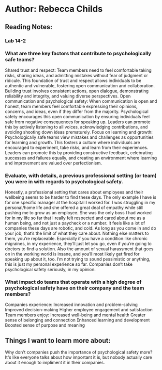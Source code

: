 # Author: Rebecca Childs
## Reading Notes:
### Lab 14-2

### What are three key factors that contribute to psychologically safe teams?
Shared trust and respect: Team members need to feel comfortable taking risks, sharing ideas, and admitting mistakes without fear of judgment or ridicule. This foundation of trust and respect allows individuals to be authentic and vulnerable, fostering open communication and collaboration. Building trust involves consistent actions, open dialogue, demonstrating reliability and integrity, and valuing diverse perspectives.
Open communication and psychological safety: When communication is open and honest, team members feel comfortable expressing their opinions, concerns, and ideas, even if they differ from the majority.  Psychological safety encourages this open communication by ensuring individuals feel safe from negative consequences for speaking up. Leaders can promote this by actively listening to all voices, acknowledging contributions, and avoiding shooting down ideas prematurely.
Focus on learning and growth: Psychologically safe teams view mistakes and challenges as opportunities for learning and growth. This fosters a culture where individuals are encouraged to experiment, take risks, and learn from their experiences. Leaders can promote this by providing constructive feedback, celebrating successes and failures equally, and creating an environment where learning and improvement are valued over perfectionism.
### Evaluate, with details, a previous professional setting (or team) you were in with regards to psychological safety.
Honestly, a professional setting that cares about employees and their wellbeing seems to be harder to find these days. The only example I have is for one specific manager at the hospital I worked for. I was struggling in my personal/home life and she offered a great deal of empathy while still pushing me to grow as an employee. She was the only boss I had worked for in my life so far that I really felt respected and cared about me as a human being, and not just a paycheck or a number. It feels like a lot of companies these days are robotic, and cold. As long as you come in and do your job, that’s the limit of what they care about. Nothing else matters to them, you’re replaceable. Especially if you have a condition like chronic migraines, in my experience, they’ll just let you go, even if you’re going to doctors to find a solution. Also the amount of sexual harassment that goes on in the working world is insane, and you’ll most likely get fired for speaking up about it, too. I’m not trying to sound pessimistic or anything, this is just my personal experience so far. Companies don’t take psychological safety seriously, in my opinion. 
### What impact do teams that operate with a high degree of psychological safety have on their company and the team members?
Companies experience:
Increased innovation and problem-solving
Improved decision-making
Higher employee engagement and satisfaction
Team members enjoy:
Increased well-being and mental health
Greater sense of belonging and connection
Enhanced learning and development
Boosted sense of purpose and meaning

## Things I want to learn more about:
Why don't companies push the importance of psychological safety more? It's like everyone talks about how important it is, but nobody actually care about it enough to impliment it in their companies. 